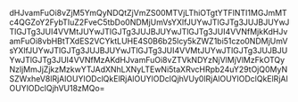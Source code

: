 dHJvamFuOi8vZjM5YmQyNDQtZjVmZS00MTVjLThiOTgtYTFlNTI1MGJmMTc4QGZoY2FybTIuZ2FveC5tbDo0NDMjUmVsYXlfJUYwJTlGJTg3JUJBJUYwJTlGJTg3JUI4VVMtJUYwJTlGJTg3JUJBJUYwJTlGJTg3JUI4VVNfMjkKdHJvamFuOi8vbHBtTXdES2VCYktLUHE4S0B6b25lcy5kZWZ1bi51czo0NDMjUmVsYXlfJUYwJTlGJTg3JUJBJUYwJTlGJTg3JUI4VVMtJUYwJTlGJTg3JUJBJUYwJTlGJTg3JUI4VVNfMzAKdHJvamFuOi8vZTVkNDYzNjVlMjVlMzFkOTQyNzljMmJjZjkzMzkwYTJAdXNhLXNyLTEwNi5taXRvcHRpb24uY29tOjQ0MyNSZWxheV8lRjAlOUYlODclQkElRjAlOUYlODclQjhVUy0lRjAlOUYlODclQkElRjAlOUYlODclQjhVU18zMQo=
